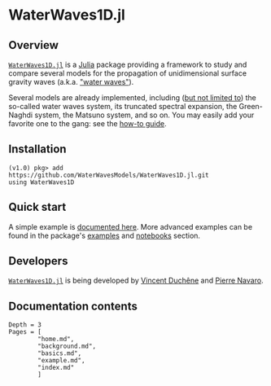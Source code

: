 # WaterWaves1D.jl



## Overview

[`WaterWaves1D.jl`](https://github.com/WaterWavesModels/WaterWaves1D.jl/) is a [Julia](https://julialang.org/) package providing a framework to study and compare several models for the propagation of unidimensional surface gravity waves (a.k.a. ["water waves"](background.md#Water-waves)).

Several models are already implemented, including ([but not limited to](background.md#Models)) the so-called water waves system, its truncated spectral expansion, the Green-Naghdi system, the Matsuno system, and so on. You may easily add your favorite one to the gang: see the [how-to guide](basics.md#add-your-model).

## Installation

~~~
(v1.0) pkg> add https://github.com/WaterWavesModels/WaterWaves1D.jl.git
using WaterWaves1D
~~~

## Quick start

A simple example is [documented here](example.md). More advanced examples can be found in the package's [examples](https://github.com/WaterWavesModels/WaterWaves1D.jl/tree/master/examples) and [notebooks](https://github.com/WaterWavesModels/WaterWaves1D.jl/tree/master/notebooks) section.


## Developers

[`WaterWaves1D.jl`](https://github.com/WaterWavesModels/WaterWaves1D.jl/) is being developed by [Vincent Duchêne](https://perso.univ-rennes1.fr/vincent.duchene/) and [Pierre Navaro](https://github.com/pnavaro).

## Documentation contents

```@contents
Depth = 3
Pages = [
        "home.md",
        "background.md",
        "basics.md",
        "example.md",
        "index.md"
        ]
```
